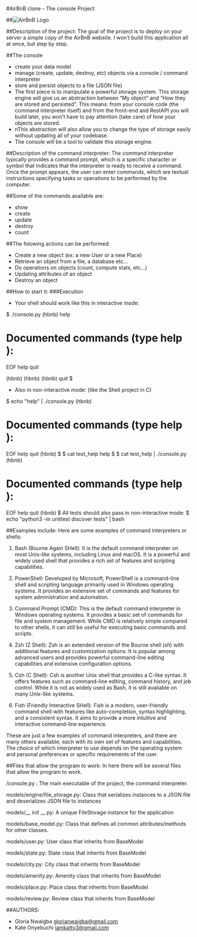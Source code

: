 #AirBnB clone - The console Project

##![AirBnB Logo](https://www.pngitem.com/pimgs/m/132-1322125_transparent-background-airbnb-logo-hd-png-download.png)

##Description of the project:
The goal of the project is to deploy on your server a simple copy of the AirBnB website. I won’t build this application all at once, but step by step.

##The console
- create your data model
- manage (create, update, destroy, etc) objects via a console / command interpreter
- store and persist objects to a file (JSON file)
- The first piece is to manipulate a powerful storage system. This storage engine will give us an abstraction between “My object” and “How they are stored and persisted”. This means: from your console code (the command interpreter itself) and from the front-end and RestAPI you will build later, you won’t have to pay attention (take care) of how your objects are stored.
- nThis abstraction will also allow you to change the type of storage easily without updating all of your codebase.
- The console will be a tool to validate this storage engine.

##Description of the command interpreter:
The command interpreter typically provides a command prompt, which is a specific character or symbol that indicates that the interpreter is ready to receive a command. Once the prompt appears, the user can enter commands, which are textual instructions specifying tasks or operations to be performed by the computer.

##Some of the commands available are:
- show
- create
- update
- destroy
- count

##The folowing actions can be performed:

- Create a new object (ex: a new User or a new Place)
- Retrieve an object from a file, a database etc…
- Do operations on objects (count, compute stats, etc…)
- Updating attributes of an object
- Destroy an object

##How to start it:
###Execution
- Your shell should work like this in interactive mode:

$ ./console.py
(hbnb) help

Documented commands (type help <topic>):
========================================
EOF  help  quit

(hbnb) 
(hbnb) 
(hbnb) quit
$
-  Also in non-interactive mode: (like the Shell project in C)

$ echo "help" | ./console.py
(hbnb)

Documented commands (type help <topic>):
========================================
EOF  help  quit
(hbnb) 
$
$ cat test_help
help
$
$ cat test_help | ./console.py
(hbnb)

Documented commands (type help <topic>):
========================================
EOF  help  quit
(hbnb) 
$
All tests should also pass in non-interactive mode: $ echo "python3 -m unittest discover tests" | bash

##Examples include:
Here are some examples of command interpreters or shells:

1. Bash (Bourne Again SHell): It is the default command interpreter on most Unix-like systems, including Linux and macOS. It is a powerful and widely used shell that provides a rich set of features and scripting capabilities.

2. PowerShell: Developed by Microsoft, PowerShell is a command-line shell and scripting language primarily used in Windows operating systems. It provides an extensive set of commands and features for system administration and automation.

3. Command Prompt (CMD): This is the default command interpreter in Windows operating systems. It provides a basic set of commands for file and system management. While CMD is relatively simple compared to other shells, it can still be useful for executing basic commands and scripts.

4. Zsh (Z Shell): Zsh is an extended version of the Bourne shell (sh) with additional features and customization options. It is popular among advanced users and provides powerful command-line editing capabilities and extensive configuration options.

5. Csh (C Shell): Csh is another Unix shell that provides a C-like syntax. It offers features such as command-line editing, command history, and job control. While it is not as widely used as Bash, it is still available on many Unix-like systems.

6. Fish (Friendly Interactive SHell): Fish is a modern, user-friendly command shell with features like auto-completion, syntax highlighting, and a consistent syntax. It aims to provide a more intuitive and interactive command-line experience.

These are just a few examples of command interpreters, and there are many others available, each with its own set of features and capabilities. The choice of which interpreter to use depends on the operating system and personal preferences or specific requirements of the user.

##Files that allow the program to work:
 In here there will be several files that allow the program to work.

/console.py : The main executable of the project, the command interpreter.

models/engine/file_storage.py: Class that serializes instances to a JSON file and deserializes JSON file to instances

models/__ init __.py: A unique FileStorage instance for the application

models/base_model.py: Class that defines all common attributes/methods for other classes.

models/user.py: User class that inherits from BaseModel

models/state.py: State class that inherits from BaseModel

models/city.py: City class that inherits from BaseModel

models/amenity.py: Amenity class that inherits from BaseModel

models/place.py: Place class that inherits from BaseModel

models/review.py: Review class that inherits from BaseModel 


##AUTHORS:
- Gloria Nwaigba <glorianwaigba@gmail.com>
- Kate Onyebuchi <iamkatty3@gmail.com>
